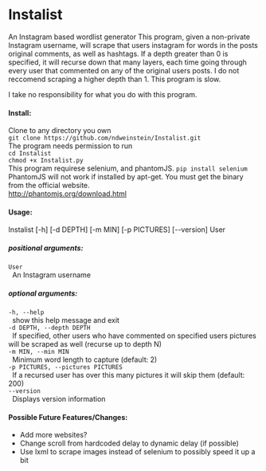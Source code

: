 # Instalist
An Instagram based wordlist generator
This program, given a non-private Instagram username, will scrape that users instagram for words in the posts original comments, as well as hashtags. If a depth greater than 0 is specified, it will recurse down that many layers, each time going through every user that commented on any of the original users posts. I do not reccomend scraping a higher depth than 1. This program is slow.

I take no responsibility for what you do with this program.

#### Install:
  Clone to any directory you own  
  `git clone https://github.com/ndweinstein/Instalist.git`  
  The program needs permission to run  
  `cd Instalist`  
  `chmod +x Instalist.py`  
  This program requirese selenium, and phantomJS.
  `pip install selenium`  
  PhantomJS will not work if installed by apt-get. You must get the binary from the official website.  
  http://phantomjs.org/download.html

#### Usage:
  Instalist [-h] [-d DEPTH] [-m MIN] [-p PICTURES] [--version] User

##### positional arguments:
`User`  
&nbsp;&nbsp;An Instagram username

##### optional arguments:
`-h, --help`  
&nbsp;&nbsp;show this help message and exit  
`-d DEPTH, --depth DEPTH`  
&nbsp;&nbsp;If specified, other users who have commented on specified users pictures will be scraped as well (recurse up to depth N)  
`-m MIN, --min MIN`  
&nbsp;&nbsp;Minimum word length to capture (default: 2)  
`-p PICTURES, --pictures PICTURES`  
&nbsp;&nbsp;If a recursed user has over this many pictures it will skip them (default: 200)  
`--version`  
&nbsp;&nbsp;Displays version information  

#### Possible Future Features/Changes:
* Add more websites?  
* Change scroll from hardcoded delay to dynamic delay (if possible)  
* Use lxml to scrape images instead of selenium to possibly speed it up a bit
